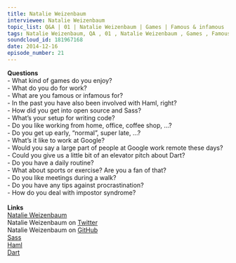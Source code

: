 ```yaml
--- 
title: Natalie Weizenbaum
interviewee: Natalie Weizenbaum
topic_list: Q&A | 01 | Natalie Weizenbaum | Games | Famous & infamous | Haml | Open Source | Coding setup | Daily routine | Working @ Google | Dart | Procrastination | Impostor syndrome
tags: Natalie Weizenbaum, QA , 01 , Natalie Weizenbaum , Games , Famous  infamous , Haml , Open Source , Coding setup , Daily routine , Working  Google , Dart , Procrastination , Impostor syndrome
soundcloud_id: 181967168
date: 2014-12-16
episode_number: 21
---
```

 
<p class="show_notes_display"><b>Questions</b><br>- What kind of games do you enjoy?<br>- What do you do for work?<br>- What are you famous or infamous for?<br>- In the past you have also been involved with Haml, right?<br>- How did you get into open source and Sass?<br>- What’s your setup for writing code?<br>- Do you like working from home, office, coffee shop, …?<br>- Do you get up early, “normal”, super late, …?<br>- What’s it like to work at Google?<br>- Would you say a large part of people at Google work remote these days?<br>- Could you give us a little bit of an elevator pitch about Dart?<br>- Do you have a daily routine?<br>- What about sports or exercise? Are you a fan of that?<br>- Do you like meetings during a walk?<br>- Do you have any tips against procrastination?<br>- How do you deal with impostor syndrome?<br><br><b>Links</b><br><a rel="nofollow" target="_blank" href="http://nex-3.com/">Natalie Weizenbaum</a><br>Natalie Weizenbaum on <a rel="nofollow" target="_blank" href="https://twitter.com/nex3">Twitter</a><br><span>Natalie Weizenbaum on <a rel="nofollow" target="_blank" href="https://github.com/nex3">GitHub</a></span><br><a rel="nofollow" target="_blank" href="http://sass-lang.com/">Sass</a><br><a rel="nofollow" target="_blank" href="http://haml.info/">Haml</a><br><a rel="nofollow" target="_blank" href="https://www.dartlang.org/">Dart</a><br><br><br></p>

